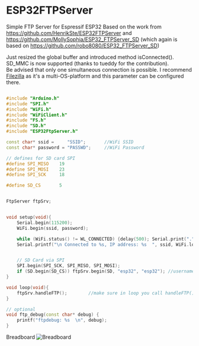 # ESP32FTPServer
Simple FTP Server for Espressif ESP32
Based on the work from https://github.com/HenrikSte/ESP32FTPServer and https://github.com/MollySophia/ESP32_FTPServer_SD (which again is based on https://github.com/robo8080/ESP32_FTPServer_SD) 

Just resized the global buffer and introduced method isConnected().<br />
SD_MMC is now supported (thanks to tueddy for the contribution).<br />
Be advised that only one simultaneous connection is possible. I recommend [Filezilla](https://filezilla-project.org/) as it's a multi-OS-platform and this parameter can be configured there.

```c++

#include "Arduino.h"
#include "SPI.h"
#include "WiFi.h"
#include "WiFiClient.h"
#include "FS.h"
#include "SD.h"
#include "ESP32FtpServer.h"

const char* ssid =     "SSID";       //WiFi SSID
const char* password = "PASSWD";     //WiFi Password

// defines for SD card SPI
#define SPI_MISO    19
#define SPI_MOSI    23
#define SPI_SCK     18

#define SD_CS       5


FtpServer ftpSrv;


void setup(void){
    Serial.begin(115200);
    WiFi.begin(ssid, password);

    while (WiFi.status() != WL_CONNECTED) {delay(500); Serial.print(".");}
    Serial.printf("\n Connected to %s, IP address: %s  ", ssid, WiFi.localIP().toString().c_str());


    // SD Card via SPI
    SPI.begin(SPI_SCK, SPI_MISO, SPI_MOSI);
    if (SD.begin(SD_CS)) ftpSrv.begin(SD, "esp32", "esp32"); //username, password for ftp.
}

void loop(void){
    ftpSrv.handleFTP();        //make sure in loop you call handleFTP()!!
}

// optional
void ftp_debug(const char* debug) {
    printf("ftpdebug: %s  \n", debug);
}

```
Breadboard
![Breadboard](https://github.com/schreibfaul1/ESP32FTPServer/blob/master/examples/FTP_Server.jpg)
